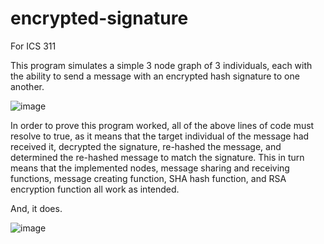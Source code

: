 # encrypted-signature

For ICS 311

This program simulates a simple 3 node graph of 3 individuals, each with the ability to send a message with an encrypted hash signature to one another.

![image](https://github.com/user-attachments/assets/ba9b4c76-2eed-42f7-ae68-45d28512da4f)

In order to prove this program worked, all of the above lines of code must resolve to true, as it means that the target individual of the message had received it, decrypted the signature, re-hashed the message, and determined the re-hashed message to match the signature. This in turn means that the implemented nodes, message sharing and receiving functions, message creating function, SHA hash function, and RSA encryption function all work as intended.

And, it does.

![image](https://github.com/user-attachments/assets/75006f42-6fc7-46a9-b5a8-434be9ca40ea)
